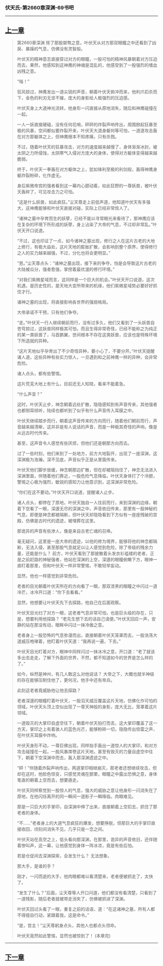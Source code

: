 ### 伏天氏-第2660章深渊-69书吧

--------
[上一章](./06d066473ee5fe4c33e19362c6069c63.md)
--------


>
>
>
>第2660章深渊
>除了那股桀骜之意，叶伏天从对方那双眼瞳之中还看到了凶戾、暴躁的气息，仿佛没有灵智般。
>
>叶伏天的精神意志直接穿过对方的眼瞳，一股可怕的精神风暴朝着对方压迫而去，果然，他感知到这神鹰的神魂是混乱的，他感受到了一股强烈的嗜血凶残之意。
>
>“嗡！”
>
>狂风掠过，神鹰发出一道尖锐的声音，朝着叶伏天俯冲而来，他利爪扣杀而下，金色的利刃无坚不摧，庞大的身影给人极强烈的压迫感。
>
>叶伏天身上大道神光流转，他身形一闪直接从原地消失，随后和神鹰碰撞在一起。
>
>一人一妖直接硬碰，没有任何花哨，砰砰的炸裂声响传出，周围掀起狂暴至极的风暴，空间都似要炸裂开来，叶伏天大道身躯何等可怕，一道道攻击轰在对方那躯体之上，但神鹰根本不知疼痛，只有杀戮。
>
>不过，随着叶伏天的狂暴攻击，对方的速度越来越慢了，身体渐渐冰封，被太阴之力所侵蚀，太阴寒气入侵对方庞大的身体，使得对方躯体变得越来越脆弱。
>
>终于，叶伏天一拳轰在对方躯体之上，犹如锋利至极的利剑般，轰得神鹰身躯炸裂粉碎，化作虚无。
>
>身后紫微帝宫的强者看到这一幕内心颤动着，如此狂野的一尊妖兽，被叶伏天轰碎了，可见攻击力之可怕。
>
>“这是什么妖兽，如此疯狂。”尘天尊走上前低声道，他知道叶伏天有多强大，这神鹰能够和叶伏天直接对碰，实际上已经非常惊人了。
>
>“诸神之墓中孕育而生的妖孽，已经不能以寻常眼光来看待了，那神鹰应该在复杂的环境下所形成的妖孽，身上沾染了大帝的气息，不过却非常乱。”叶伏天开口说道。
>
>“不过，这也印证了一点，如今诸神之墓出现，修行之人在这片古老的大地上修行，有极大益处，这片天地的膨胀扩散，会影响到整个原界，使得修行之人的实力越来越强，不过，分化也将会更明显。”
>
>“恩。”尘天尊点头：“诸神之墓出现，接下来的争夺，怕是会导致这片古老的大陆被瓜分，强者愈强，掌控着最优渥的修行环境。”
>
>“对我们紫微星域而言，这同样是一个巨大的机会。”叶伏天开口说道，这次机遇，是历史性的，是天地大变所带来的机缘，他们紫微星域势必要好好抓住才行。
>
>诸神之墓的出现，将直接影响各世界的强弱格局。
>
>大帝承诺不干预，只有他们争夺。
>
>“走。”叶伏天一行人继续朝前而行，没有过多久，他们又看到了一头妖兽自苍穹掠过，这妖兽同样极其可怕，而且生得非常奇怪，已经不能称之为纯正的某一类妖兽了，马首鹏翼，世间根本不存在这类妖兽，应该也是特殊环境下所造就的异种。
>
>“这片天地似乎孕育出了不少奇怪异种，要小心了，不要分开。”叶伏天提醒诸人道，这些异种有些实力惊人，一旦遇到和之前神鹰一样的异种，会非常危险。
>
>诸人点头，都有些警惕。
>
>这片荒芜大地上有什么，目前还无人知晓，看来不能着急。
>
>“什么声音？”
>
>这时，叶伏天止步，神念朝着远处扩散，隐隐感知到有声音传来，其他强者也都侧耳倾听，陆续也都听到了似乎有什么声音传入耳膜之中。
>
>叶伏天继续踏步而行，朝着这声音传来的方向而行，随着他们朝前而行，声音越来越清晰，这并非是有人说话的声音，而是一种极其奇怪的声响，像是从远古时代传来。
>
>甚至，这声音令人感觉有些厌烦，但他们还是朝那方向而去。
>
>过了一些时刻，他们来到了一处地方，前方大地裂开，出现了一座深渊，这深渊极为浩瀚，深不见底，声音似乎正是从里面传来。
>
>叶伏天他们脚步放缓，神念朝那边扩散，但在却被阻挡住了，神念无法进入深渊里面，伴随着他们靠近，一股危险气息降临，叶伏天身体打了个冷颤，警惕之心极为强烈，敏锐的感知力让他意识到，这深渊非常危险。
>
>“你们在这不要动。”叶伏天开口说道，提醒诸人止步。
>
>诸人点头，都停在了原地，叶伏天独自一人往前而行，来到深渊的边缘，朝着下空看了一眼，深邃无尽的深渊之中，声音依旧传来，那里有一股神秘的气息，即便是神念都被隔断，但叶伏天却隐隐看到下方似有一座座残破的宫殿，仿佛是古时代的遗迹，被埋葬在这里。
>
>那诡异的声音有些渗人，像是来自古老亡魂的召唤。
>
>毫无疑问，这里是一座大帝的遗迹，以他的修为境界，能够将他的神念都隔断，无法入侵，甚至那股气息就足以让人感觉到危险，除了帝级的残余力量，还能是什么？
>前方，叶伏天看到了那披散着头发衣衫褴褛的老者，正是之前赶路的神秘强者，他站在深渊的上空，深邃的眼瞳俯瞰下方，眼神一直盯着那里，但和叶伏天一样非常警惕，不敢轻举妄动。
>
>显然，他也一样感觉到非常危险。
>
>老者的目光朝着叶伏天所在的方向看了一眼，那双漆黑的眼瞳之中闪过一道冷芒，冰冷开口道：“你下去看看。”
>
>显然，他想要让叶伏天先下去探路，他自己在后面观察。
>
>叶伏天目光扫了对方一眼，这老者气息非常可怕，也是巨头级的存在，只是，想要利用他探路？
>“老先生想下去的话自己请便。”叶伏天回应一声，安静的站在那没有动，眼眸中闪过一抹冷傲之意。
>
>老者身上一股恐怖的气息弥漫而出，直接朝着叶伏天笼罩而去，一股浩荡大道威压咆哮着，他盯着叶伏天道：“我再说一遍，下去。”
>
>叶伏天目光盯着对方，眼神中同样闪过一抹冰冷之意，开口道：“老了就该多出去走走，了解下外面的世界，不然，都不知道如今的世界是怎么样的了。”
>
>如今，纵然是神州，有几人敢这么对他说话？
>大帝之下，大概也就半神级的存在能够压制住他了，更何况，他手中还有帝兵。
>
>此刻这老者竟威胁他让他去探路？
>
>老者深邃的眼瞳盯着叶伏天，一股滔天威压覆盖这片天地，仿佛化作可怕的领域，叶伏天头顶上空似出现了一尊天神般的身影，庞大无比，笼罩着这片领域。
>
>一道毁灭的大掌印自虚空往下，朝着叶伏天拍打而去，这大掌印覆盖了这一方天，掌印之上有着骇人的蓝色光芒，能够粉碎一切，隐隐传出惊雷之声，在叶伏天耳膜中炸响。
>
>叶伏天身形不动，一尊巨佛出现，同样抬手轰出一道惊人的大掌印，和对方攻击碰撞在一起，一股风暴席卷这片天地，甚至有毁灭的力量自虚空中往下，朝着下空深渊中而去，轰入那深渊遗迹之中。
>
>“砰！”伴随着炸裂声响传出，两道掌印相继崩灭，那老者还想继续攻击，但却在这时，他脸色惊变，只感觉灵魂在颤栗，眼瞳之中露出恐惧之意，身体笔直的朝着上空而去，想要遁走。
>
>叶伏天同样察觉到一股惊人的气息，强大的威胁之意让他身形一闪消失在了原地，在他闪烁离开的同一瞬间一道影子一瞬降临，肉眼难见。
>
>那是一只巨大的手掌印，自深渊中伸了出来，直接朝着上空扣去，抓住了那老者的身体。
>
>“不……”老者身上的大道气息疯狂的爆发，想要挣脱，但那巨大的手掌印直接收回，顷刻间消失不见，几乎只是一念之间。
>
>叶伏天站在高空之上，低头看向那深渊，在那里，诡异的声音依旧，还伴随着惨叫声，这一幕，让他感觉到身体一阵冰凉，竟是有些后怕。
>
>若是仓促间去深渊探索，会发生什么？
>无法想象。
>
>那大手，是谁的手？
>
>刚才，一闪而逝的大手，他肉眼都难以看清楚来，老者便被抓走了，太快了。
>
>“发生了什么？”后面，尘天尊等人开口问道，他们都没有看清楚，只看到了一道残影，随后老者就被带走消失了，仿佛被抓进了深渊。
>
>叶伏天回过头看了一眼，重复之前的话语，道：“在这诸神之墓，所有人都不得擅自行动，紧跟着我，这是命令。”
>
>“是，宫主！”尘天尊躬身点头，其他人也都点头领命。
>
>叶伏天竟然如此警惕，显然也被惊到了！
>(本章完)
>
>

--------
[下一章](./8fe7c89c6bfe68a23e8bea0d2983f7d2.md)
--------
